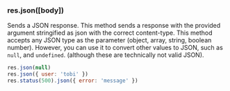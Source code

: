 <h3 id='res.json'>res.json([body])</h3>

Sends a JSON response. This method sends a response with the provided argument stringified as json with the correct content-type.
This method accepts any JSON type as the parameter (object, array, string, boolean number).
However, you can use it to convert other values to JSON, such as `null`, and `undefined`.
(although these are technically not valid JSON).

~~~js
res.json(null)
res.json({ user: 'tobi' })
res.status(500).json({ error: 'message' })
~~~
